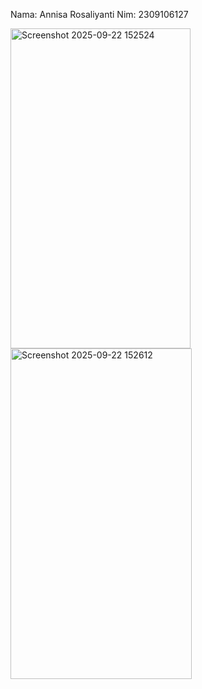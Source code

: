 Nama: Annisa Rosaliyanti
Nim: 2309106127


<img width="288" height="512" alt="Screenshot 2025-09-22 152524" src="https://github.com/user-attachments/assets/47787e7e-26cc-4059-9e9e-6b5140b28cba" />


<img width="290" height="529" alt="Screenshot 2025-09-22 152612" src="https://github.com/user-attachments/assets/41d09d11-ee07-4131-a562-1338dfb8a9a4" />
